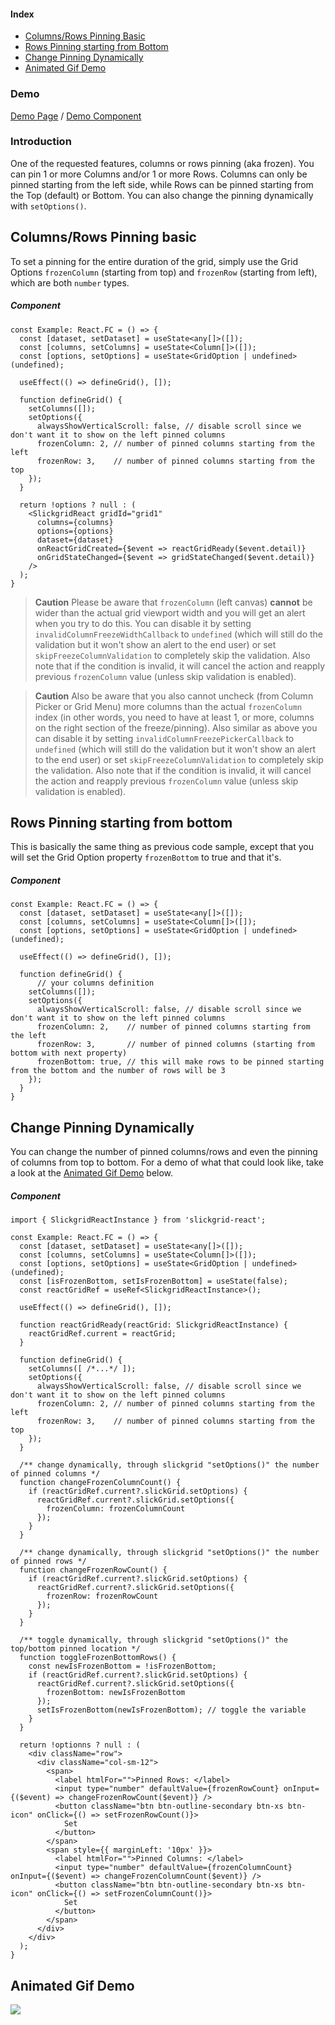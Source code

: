 #### Index
- [Columns/Rows Pinning Basic](#columnsrows-pinning-basic)
- [Rows Pinning starting from Bottom](#rows-pinning-starting-from-bottom)
- [Change Pinning Dynamically](#change-pinning-dynamically)
- [Animated Gif Demo](#animated-gif-demo)

### Demo
[Demo Page](https://ghiscoding.github.io/slickgrid-react-demos/#/Example20) / [Demo Component](https://github.com/ghiscoding/slickgrid-universal/blob/master/demos/react/src/examples/slickgrid/Example20.tsx)

### Introduction
One of the requested features, columns or rows pinning (aka frozen). You can pin 1 or more Columns and/or 1 or more Rows. Columns can only be pinned starting from the left side, while Rows can be pinned starting from the Top (default) or Bottom. You can also change the pinning dynamically with `setOptions()`.

## Columns/Rows Pinning basic
To set a pinning for the entire duration of the grid, simply use the Grid Options `frozenColumn` (starting from top) and `frozenRow` (starting from left), which are both `number` types.

##### Component
```tsx
const Example: React.FC = () => {
  const [dataset, setDataset] = useState<any[]>([]);
  const [columns, setColumns] = useState<Column[]>([]);
  const [options, setOptions] = useState<GridOption | undefined>(undefined);

  useEffect(() => defineGrid(), []);

  function defineGrid() {
    setColumns([]);
    setOptions({
      alwaysShowVerticalScroll: false, // disable scroll since we don't want it to show on the left pinned columns
      frozenColumn: 2, // number of pinned columns starting from the left
      frozenRow: 3,    // number of pinned columns starting from the top
    });
  }

  return !options ? null : (
    <SlickgridReact gridId="grid1"
      columns={columns}
      options={options}
      dataset={dataset}
      onReactGridCreated={$event => reactGridReady($event.detail)}
      onGridStateChanged={$event => gridStateChanged($event.detail)}
    />
  );
}
```

> **Caution**
> Please be aware that `frozenColumn` (left canvas) **cannot** be wider than the actual grid viewport width and you will get an alert when you try to do this. You can disable it by setting `invalidColumnFreezeWidthCallback` to `undefined` (which will still do the validation but it won't show an alert to the end user) or set `skipFreezeColumnValidation` to completely skip the validation. Also note that if the condition is invalid, it will cancel the action and reapply previous `frozenColumn` value (unless skip validation is enabled).

> **Caution**
> Also be aware that you also cannot uncheck (from Column Picker or Grid Menu) more columns than the actual `frozenColumn` index (in other words, you need to have at least 1, or more, columns on the right section of the freeze/pinning). Also similar as above you can disable it by setting `invalidColumnFreezePickerCallback` to `undefined` (which will still do the validation but it won't show an alert to the end user) or set `skipFreezeColumnValidation` to completely skip the validation. Also note that if the condition is invalid, it will cancel the action and reapply previous `frozenColumn` value (unless skip validation is enabled).

## Rows Pinning starting from bottom
This is basically the same thing as previous code sample, except that you will set the Grid Option property `frozenBottom` to true and that it's.
##### Component
```tsx
const Example: React.FC = () => {
  const [dataset, setDataset] = useState<any[]>([]);
  const [columns, setColumns] = useState<Column[]>([]);
  const [options, setOptions] = useState<GridOption | undefined>(undefined);

  useEffect(() => defineGrid(), []);

  function defineGrid() {
      // your columns definition
    setColumns([]);
    setOptions({
      alwaysShowVerticalScroll: false, // disable scroll since we don't want it to show on the left pinned columns
      frozenColumn: 2,    // number of pinned columns starting from the left
      frozenRow: 3,       // number of pinned columns (starting from bottom with next property)
      frozenBottom: true, // this will make rows to be pinned starting from the bottom and the number of rows will be 3
    });
  }
}
```

## Change Pinning Dynamically
You can change the number of pinned columns/rows and even the pinning of columns from top to bottom. For a demo of what that could look like, take a look at the [Animated Gif Demo](../grid-functionalities/frozen-columns-rows.md#animated-gif-demo) below.

##### Component
```tsx
import { SlickgridReactInstance } from 'slickgrid-react';

const Example: React.FC = () => {
  const [dataset, setDataset] = useState<any[]>([]);
  const [columns, setColumns] = useState<Column[]>([]);
  const [options, setOptions] = useState<GridOption | undefined>(undefined);
  const [isFrozenBottom, setIsFrozenBottom] = useState(false);
  const reactGridRef = useRef<SlickgridReactInstance>();

  useEffect(() => defineGrid(), []);

  function reactGridReady(reactGrid: SlickgridReactInstance) {
    reactGridRef.current = reactGrid;
  }

  function defineGrid() {
    setColumns([ /*...*/ ]);
    setOptions({
      alwaysShowVerticalScroll: false, // disable scroll since we don't want it to show on the left pinned columns
      frozenColumn: 2, // number of pinned columns starting from the left
      frozenRow: 3,    // number of pinned columns starting from the top
    });
  }

  /** change dynamically, through slickgrid "setOptions()" the number of pinned columns */
  function changeFrozenColumnCount() {
    if (reactGridRef.current?.slickGrid.setOptions) {
      reactGridRef.current?.slickGrid.setOptions({
        frozenColumn: frozenColumnCount
      });
    }
  }

  /** change dynamically, through slickgrid "setOptions()" the number of pinned rows */
  function changeFrozenRowCount() {
    if (reactGridRef.current?.slickGrid.setOptions) {
      reactGridRef.current?.slickGrid.setOptions({
        frozenRow: frozenRowCount
      });
    }
  }

  /** toggle dynamically, through slickgrid "setOptions()" the top/bottom pinned location */
  function toggleFrozenBottomRows() {
    const newIsFrozenBottom = !isFrozenBottom;
    if (reactGridRef.current?.slickGrid.setOptions) {
      reactGridRef.current?.slickGrid.setOptions({
        frozenBottom: newIsFrozenBottom
      });
      setIsFrozenBottom(newIsFrozenBottom); // toggle the variable
    }
  }

  return !optionns ? null : (
    <div className="row">
      <div className="col-sm-12">
        <span>
          <label htmlFor="">Pinned Rows: </label>
          <input type="number" defaultValue={frozenRowCount} onInput={($event) => changeFrozenRowCount($event)} />
          <button className="btn btn-outline-secondary btn-xs btn-icon" onClick={() => setFrozenRowCount()}>
            Set
          </button>
        </span>
        <span style={{ marginLeft: '10px' }}>
          <label htmlFor="">Pinned Columns: </label>
          <input type="number" defaultValue={frozenColumnCount} onInput={($event) => changeFrozenColumnCount($event)} />
          <button className="btn btn-outline-secondary btn-xs btn-icon" onClick={() => setFrozenColumnCount()}>
            Set
          </button>
        </span>
      </div>
    </div>
  );
}
```

## Animated Gif Demo
![](https://user-images.githubusercontent.com/643976/50852303-28d57c80-134d-11e9-859c-aeb55af24c24.gif)
